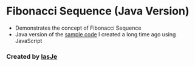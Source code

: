 # Fibonacci Sequence (Java Version) 
* Demonstrates the concept of Fibonacci Sequence
* Java version of the [sample code](https://gist.github.com/iasjem/fcebad64c56008ceb4340dbae5291e3b) I created a long time ago using JavaScript


### Created by [IasJe](https://github.com/iasjem)